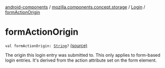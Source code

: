 [android-components](../../index.md) / [mozilla.components.concept.storage](../index.md) / [Login](index.md) / [formActionOrigin](./form-action-origin.md)

# formActionOrigin

`val formActionOrigin: `[`String`](https://kotlinlang.org/api/latest/jvm/stdlib/kotlin/-string/index.html)`?` [(source)](https://github.com/mozilla-mobile/android-components/blob/master/components/concept/storage/src/main/java/mozilla/components/concept/storage/LoginsStorage.kt#L137)

The origin this login entry was submitted to.
This only applies to form-based login entries.
It's derived from the action attribute set on the form element.

